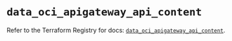 # `data_oci_apigateway_api_content`

Refer to the Terraform Registry for docs: [`data_oci_apigateway_api_content`](https://registry.terraform.io/providers/oracle/oci/7.19.0/docs/data-sources/apigateway_api_content).
